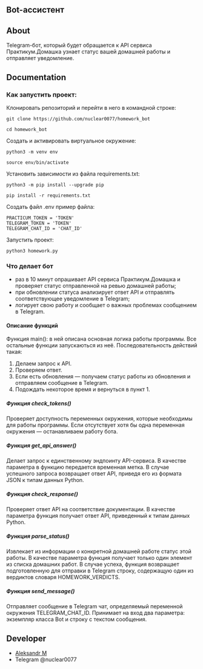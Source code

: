 ## Bot-ассистент

## About
Telegram-бот, который будет обращается к API сервиса Практикум.Домашка узнает статус вашей домашней работы и отправляет уведомление.

## Documentation

### Как запустить проект:

Клонировать репозиторий и перейти в него в командной строке:

```
git clone https://github.com/nuclear0077/homework_bot
```

```
cd homework_bot
```

Cоздать и активировать виртуальное окружение:

```
python3 -m venv env
```

```
source env/bin/activate
```

Установить зависимости из файла requirements.txt:

```
python3 -m pip install --upgrade pip
```

```
pip install -r requirements.txt
```

Создать файл .env пример файла:

```
PRACTICUM_TOKEN = 'TOKEN'
TELEGRAM_TOKEN = 'TOKEN'
TELEGRAM_CHAT_ID = 'CHAT_ID'
```

Запустить проект:

```
python3 homework.py
```

### Что делает бот
+ раз в 10 минут опрашивает API сервиса Практикум.Домашка и проверяет статус отправленной на ревью домашней работы;
+ при обновлении статуса анализирует ответ API и отправлять соответствующее уведомление в Telegram;
+ логирует свою работу и сообщает о важных проблемах сообщением в Telegram.

#### Описание функций
Функция main(): в ней описана основная логика работы программы. Все остальные функции запускаються из неё. Последовательность действий такая:
1. Делаем запрос к API.
2. Проверяем ответ.
3. Если есть обновления — получаем статус работы из обновления и отправляем сообщение в Telegram.
4. Подождать некоторое время и вернуться в пункт 1.

##### Функция check_tokens()
Проверяет доступность переменных окружения, которые необходимы для работы программы. Если отсутствует хотя бы одна переменная окружения — останавливаем работу бота.

##### Функция get_api_answer()
Делает запрос к единственному эндпоинту API-сервиса. В качестве параметра в функцию передается временная метка. В случае успешного запроса возвращает ответ API, приведя его из формата JSON к типам данных Python.

##### Функция check_response()
Проверяет ответ API на соответствие документации. В качестве параметра функция получает ответ API, приведенный к типам данных Python.

##### Функция parse_status() 
Извлекает из информации о конкретной домашней работе статус этой работы. В качестве параметра функция получает только один элемент из списка домашних работ. В случае успеха, функция возвращает подготовленную для отправки в Telegram строку, содержащую один из вердиктов словаря HOMEWORK_VERDICTS.

##### Функция send_message()
Отправляет сообщение в Telegram чат, определяемый переменной окружения TELEGRAM_CHAT_ID. Принимает на вход два параметра: экземпляр класса Bot и строку с текстом сообщения.

## Developer

- [Aleksandr M](https://github.com/nuclear0077)
- Telegram @nuclear0077


